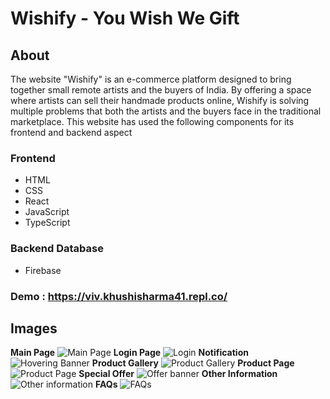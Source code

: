 # Wishify - You Wish We Gift
## About
The website "Wishify" is an e-commerce platform designed to bring together small remote artists and the buyers of India. By offering a space where artists can sell their handmade products online, Wishify is solving multiple problems that both the artists and the buyers face in the traditional marketplace.
This website has used the following components for its frontend and backend aspect
### Frontend
- HTML
- CSS
- React
- JavaScript
- TypeScript
### Backend Database
- Firebase
### Demo : https://viv.khushisharma41.repl.co/
## Images

**Main Page**
![Main Page](https://user-images.githubusercontent.com/85780636/229312654-27aed748-e250-45e7-a245-b9a13e886b1a.jpg)
**Login Page**
![Login](https://user-images.githubusercontent.com/85780636/229312665-1544bd0d-4f69-4b66-89f2-ea897598c9d5.jpg)
**Notification**
![Hovering Banner](https://user-images.githubusercontent.com/85780636/229312676-1ef6165e-fcea-4e2d-a0fe-032e1c38db9d.jpg)
**Product Gallery**
![Product Gallery](https://user-images.githubusercontent.com/85780636/229312697-c64d7509-8f8d-4106-9712-46409896c0ac.jpg)
**Product Page**
![Product Page](https://user-images.githubusercontent.com/85780636/229312791-fdfd7b4b-e40c-4756-9eab-abb98d6d6621.jpg)
**Special Offer**
![Offer banner](https://user-images.githubusercontent.com/85780636/229312769-562de7db-f766-458c-b9cd-53eb024d86fc.jpg)
**Other Information**
![Other information](https://user-images.githubusercontent.com/85780636/229312719-8e7546ed-e3c7-4d01-9f2d-02e56fd0b145.jpg)
**FAQs**
![FAQs](https://user-images.githubusercontent.com/85780636/229312783-76eee067-5d50-46c8-9ccf-4d82e3fb7633.jpg)
